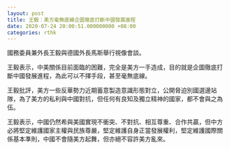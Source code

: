 ```yaml
---
layout: post
title: 王毅：美方毫無底線企圖徹底打斷中國發展進程
date: 2020-07-24 20:00:51.000000000 +08:00
categories: rthk
---
```


國務委員兼外長王毅與德國外長馬斯舉行視像會談。

王毅表示，中美關係目前面臨的困難，完全是美方一手造成，目的就是企圖徹底打斷中國發展進程，為此可以不擇手段，甚至毫無底線。

王毅批評，美方一些反華勢力近期蓄意製造意識形態對立，公開脅迫別國選邊站隊，為了美方的私利與中國對抗，但任何有良知及獨立精神的國家，都不會與之為伍。

王毅表示，中國仍然希與美國實現不衝突、不對抗、相互尊重、合作共贏，但中方必將堅定維護國家主權與民族尊嚴，堅定維護自身正當發展權利，堅定維護國際關係基本準則，中國不會隨美方起舞，但亦絕不容許美方亂來。
